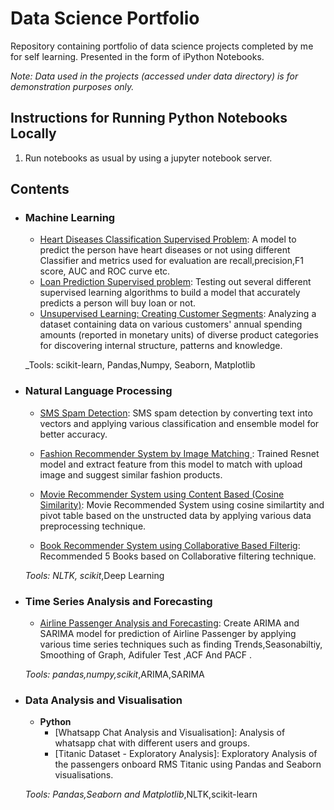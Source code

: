 # Data Science Portfolio
Repository containing portfolio of data science projects completed by me for self learning. Presented in the form of iPython Notebooks.

_Note: Data used in the projects (accessed under data directory) is for demonstration purposes only._

## Instructions for Running Python Notebooks Locally
1. Run notebooks as usual by using a jupyter notebook server.

## Contents

- ### Machine Learning

	- [Heart Diseases Classification Supervised Problem](https://github.com/namu05/data-science-portfolio/blob/main/heart_disease_classification.ipynb): A model to predict the person have heart diseases or not using different Classifier and metrics used for evaluation are recall,precision,F1 score, AUC and ROC curve etc.
	- [Loan Prediction Supervised problem](https://github.com/namu05/data-science-portfolio/blob/main/Loan_Prediction_Analytics_Vidhya_Submission.ipynb): Testing out several different supervised learning algorithms to build a model that accurately predicts a person will buy loan or not.
	- [Unsupervised Learning: Creating Customer Segments](): Analyzing a dataset containing data on various customers' annual spending amounts (reported in monetary units) of diverse product categories for discovering internal structure, patterns and knowledge.


	_Tools: scikit-learn, Pandas,Numpy, Seaborn, Matplotlib 

- ### Natural Language Processing

	- [SMS Spam Detection](https://github.com/namu05/data-science-portfolio/blob/main/sms-spam-detection.ipynb): SMS spam detection by converting text into vectors and applying various classification and ensemble model for better accuracy.

	- [Fashion Recommender System by Image Matching ](https://github.com/namu05/data-science-portfolio/blob/main/fashion-recommender-system.py): Trained Resnet model and extract feature from this model to match with upload image and suggest similar fashion products.
	
	- [Movie Recommender System using Content Based (Cosine Similarity)](https://github.com/namu05/data-science-portfolio/blob/main/Movie_Recommender_System_using_Cosine_Similarity.ipynb): Movie Recommended System using cosine similartity and pivot table based  on the unstructed data by applying various data preprocessing technique.
	
	- [Book Recommender System using Collaborative Based Filterig](https://github.com/namu05/data-science-portfolio/blob/main/Collaborative%20Filtering%20Based%20Recommender%20System.ipynb): Recommended 5 Books based on Collaborative filtering technique.

	_Tools: NLTK, scikit_,Deep Learning
	
- ### Time Series Analysis and Forecasting

    - [Airline Passenger Analysis and Forecasting](https://github.com/namu05/data-science-portfolio/blob/main/Airline%20Passenger%20Time%20Series%20Analysis%20and%20Forecasting%20using%20ARIMA%20and%20SARIMA.ipynb): Create ARIMA and SARIMA model for prediction of Airline Passenger by applying various time series techniques such as finding Trends,Seasonabiltiy, Smoothing of Graph, Adifuler Test ,ACF And PACF .

    _Tools: pandas,numpy,scikit_,ARIMA,SARIMA
	
- ### Data Analysis and Visualisation
	- __Python__
		- [Whatsapp Chat Analysis and Visualisation]: Analysis of whatsapp chat with different users and groups.
		- [Titanic Dataset - Exploratory Analysis]: Exploratory Analysis of the passengers onboard RMS Titanic using Pandas and Seaborn visualisations.

		
	_Tools: Pandas,Seaborn and Matplotlib_,NLTK,scikit-learn

	

   
